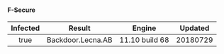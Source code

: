 #### F-Secure
| Infected      | Result      | Engine      | Updated      |
|:-------------:|:-----------:|:-----------:|:------------:|
| true | Backdoor.Lecna.AB | 11.10 build 68 | 20180729 |

